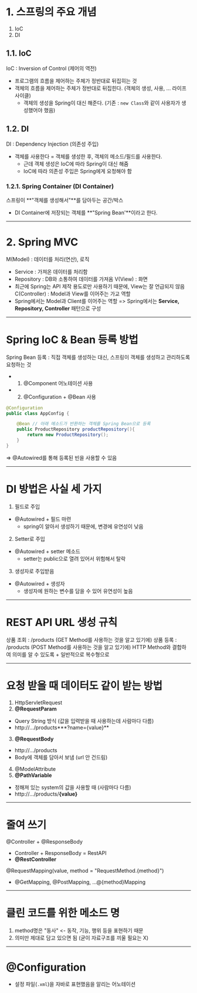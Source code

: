 # 1. 스프링의 주요 개념
1. IoC
2. DI

## 1.1. IoC
IoC : Inversion of Control (제어의 역전)
- 프로그램의 흐름을 제어하는 주체가 정반대로 뒤집히는 것
- 객체의 흐름을 제어하는 주체가 정반대로 뒤집힌다. (객체의 생성, 사용, ... 라이프 사이클)
    - 객체의 생성을 Spring이 대신 해준다. (기존 : `new Class`와 같이 사용자가 생성했어야 했음)

## 1.2. DI
DI : Dependency Injection (의존성 주입)
- 객체를 사용한다 = 객체를 생성한 후, 객체의 메소드/필드를 사용한다.
    - 근데 객체 생성은 IoC에 따라 Spring이 대신 해줌
    - IoC에 따라 의존성 주입은 Spring에게 요청해야 함

### 1.2.1. Spring Container (DI Container)
스프링이 **"객체를 생성해서"**를 담아두는 공간/박스
- DI Container에 저장되는 객체를 **"Spring Bean'**이라고 한다.

---

# 2. Spring MVC
M(Model) : 데이터를 처리(연산), 로직
- Service : 가져온 데이터를 처리함
- Repository : DB와 소통하여 데이터를 가져옴
V(View) : 화면
- 최근에 Spring는 API 제작 용도로만 사용하기 때문에, View는 잘 언급되지 않음
C(Controller) : Model과 View를 이어주는 가교 역할
- Spring에서는 Model과 Client를 이어주는 역할
=> Spring에서는 **Service, Repository, Controller** 패턴으로 구성

---
# Spring IoC & Bean 등록 방법
Spring Bean 등록 : 직접 객체를 생성하는 대신, 스프링이 객체를 생성하고 관리하도록 요청하는 것
- 1) @Component 어노테이션 사용
- 2) @Configuration + @Bean 사용
```java
@Configuration
public class AppConfig {

    @Bean // 아래 메소드가 반환하는 객체를 Spring Bean으로 등록
    public ProductRepository productRepository(){
        return new ProductRepository();
    }
}
```
=> @Autowired를 통해 등록된 빈을 사용할 수 있음

---
# DI 방법은 사실 세 가지
1. 필드로 주입
- @Autowired + 필드 마련
    - spring이 알아서 생성하기 때문에, 변경에 유연성이 낮음

2. Setter로 주입
- @Autowired + setter 메소드
    - setter는 public으로 열려 있어서 위험해서 탈락

3. 생성자로 주입받음
- @Autowired + 생성자
    - 생성자에 원하는 변수를 담을 수 있어 유연성이 높음

---
# REST API URL 생성 규칙
상품 조회 : /products (GET Method를 사용하는 것을 알고 있기에)
상품 등록 : /products (POST Method를 사용하는 것을 알고 있기에)
HTTP Method와 결합하여 의미를 알 수 있도록 + 일반적으로 복수형으로

---
# 요청 받을 때 데이터도 같이 받는 방법
1. HttpServletRequest
2. **@RequestParam**
- Query String 방식 (값을 입력받을 때 사용하는데 사람마다 다름)
- http://.../products***?name={value}**
3. **@RequestBody**
- http://.../products
- Body에 객체를 담아서 보냄 (url 안 건드림)

4. @ModelAttribute
5. **@PathVariable**
- 정해져 있는 system의 값을 사용할 때 (사람마다 다름)
- http://.../products/**{value}**

---
# 줄여 쓰기

@Controller + @ResponseBody
- Controller + ResponseBody = RestAPI
- **@RestController**

@RequestMapping(value, method = "RequestMethod.{method}")
- @GetMapping, @PostMapping, ...@{method}Mapping

---
# 클린 코드를 위한 메소드 명
1. method명은 "동사" <- 동작, 기능, 행위 등을 표현하기 때문
2. 의미만 제대로 담고 있으면 됨 (굳이 자료구조를 끼울 필요는 X)

---
# @Configuration
- 설정 파일(`.xml`)을 자바로 표현했음을 알리는 어노테이션
